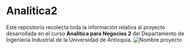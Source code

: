 # Analitica2
Este repositorio recolecta toda la información relativa al proyecto desarrollada en el curso **Analítica para Negocios 2** del Departamento de Ingeniería Industrial de la Universidad de Antioquia.
![Nombre proyecto](https://favpng.com/png_view/deep-learning-icon-machine-learning-deep-learning-with-python-artificial-intelligence-png/MKBFgZ0G)
